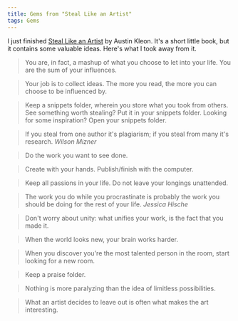 ```yaml
---
title: Gems from "Steal Like an Artist"
tags: Gems
---
```


I just finished [Steal Like an Artist](http://austinkleon.com/steal/) by Austin Kleon.
It's a short little book, but it contains some valuable ideas.
Here's what I took away from it.

<!-- more -->

> You are, in fact, a mashup of what you choose to let into your life. You are the sum of your influences.

> Your job is to collect ideas.
> The more you read, the more you can choose to be influenced by.

> Keep a snippets folder, wherein you store what you took from others. See something worth stealing? Put it in your snippets folder. Looking for some inspiration? Open your snippets folder.

> If you steal from one author it's plagiarism; if you steal from many it's research. <cite>Wilson Mizner</cite>

> Do the work you want to see done.

> Create with your hands. Publish/finish with the computer.

> Keep all passions in your life. Do not leave your longings unattended.

> The work you do while you procrastinate is probably the work you should be doing for the rest of your life. <cite>Jessica Hische</cite>

> Don't worry about unity: what unifies your work, is the fact that you made it.

> When the world looks new, your brain works harder.

> When you discover you're the most talented person in the room, start looking for a new room.

> Keep a praise folder.

> Nothing is more paralyzing than the idea of limitless possibilities.

> What an artist decides to leave out is often what makes the art interesting.
